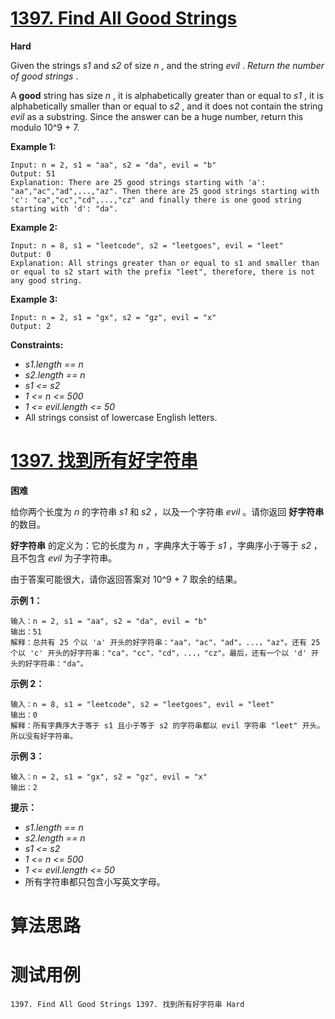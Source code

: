 # [1397. Find All Good Strings][enTitle]

**Hard**

Given the strings  *s1*  and  *s2*  of size  *n* , and the string  *evil* .  *Return the number of good strings* .

A **good**  string has size  *n* , it is alphabetically greater than or equal to  *s1* , it is alphabetically smaller than or equal to  *s2* , and it does not contain the string  *evil*  as a substring. Since the answer can be a huge number, return this modulo 10^9 + 7.



**Example 1:** 

```
Input: n = 2, s1 = "aa", s2 = "da", evil = "b"
Output: 51 
Explanation: There are 25 good strings starting with 'a': "aa","ac","ad",...,"az". Then there are 25 good strings starting with 'c': "ca","cc","cd",...,"cz" and finally there is one good string starting with 'd': "da". 

```

**Example 2:** 

```
Input: n = 8, s1 = "leetcode", s2 = "leetgoes", evil = "leet"
Output: 0 
Explanation: All strings greater than or equal to s1 and smaller than or equal to s2 start with the prefix "leet", therefore, there is not any good string.

```

**Example 3:** 

```
Input: n = 2, s1 = "gx", s2 = "gz", evil = "x"
Output: 2

```



**Constraints:** 

-  *s1.length == n*  
-  *s2.length == n*  
-  *s1 <= s2*  
-  *1 <= n <= 500*  
-  *1 <= evil.length <= 50*  
- All strings consist of lowercase English letters.


# [1397. 找到所有好字符串][cnTitle]

**困难**

给你两个长度为  *n*  的字符串  *s1*  和  *s2*  ，以及一个字符串  *evil*  。请你返回 **好字符串** 的数目。

**好字符串**  的定义为：它的长度为  *n*  ，字典序大于等于  *s1*  ，字典序小于等于  *s2*  ，且不包含  *evil*  为子字符串。

由于答案可能很大，请你返回答案对 10^9 + 7 取余的结果。



**示例 1：** 

```
输入：n = 2, s1 = "aa", s2 = "da", evil = "b"
输出：51 
解释：总共有 25 个以 'a' 开头的好字符串："aa"，"ac"，"ad"，...，"az"。还有 25 个以 'c' 开头的好字符串："ca"，"cc"，"cd"，...，"cz"。最后，还有一个以 'd' 开头的好字符串："da"。

```

**示例 2：** 

```
输入：n = 8, s1 = "leetcode", s2 = "leetgoes", evil = "leet"
输出：0 
解释：所有字典序大于等于 s1 且小于等于 s2 的字符串都以 evil 字符串 "leet" 开头。所以没有好字符串。

```

**示例 3：** 

```
输入：n = 2, s1 = "gx", s2 = "gz", evil = "x"
输出：2

```



**提示：** 

-  *s1.length == n*  
-  *s2.length == n*  
-  *s1 <= s2*  
-  *1 <= n <= 500*  
-  *1 <= evil.length <= 50*  
- 所有字符串都只包含小写英文字母。




# 算法思路

# 测试用例
```
1397. Find All Good Strings 1397. 找到所有好字符串 Hard
```

[enTitle]: https://leetcode.com/problems/find-all-good-strings/
[cnTitle]: https://leetcode-cn.com/problems/find-all-good-strings/
